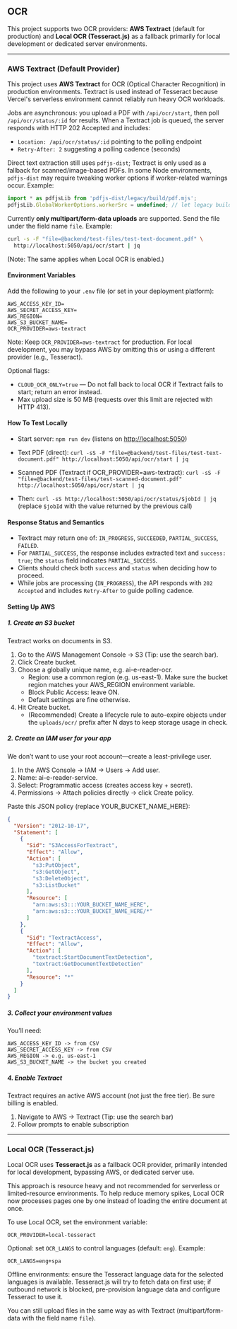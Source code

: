 ## OCR

This project supports two OCR providers: **AWS Textract** (default for production) and **Local OCR (Tesseract.js)** as a fallback primarily for local development or dedicated server environments.

---

### AWS Textract (Default Provider)

This project uses **AWS Textract** for OCR (Optical Character Recognition) in production environments.
Textract is used instead of Tesseract because Vercel's serverless environment cannot reliably run heavy OCR workloads. 

Jobs are asynchronous: you upload a PDF with `/api/ocr/start`, then poll `/api/ocr/status/:id` for results.
When a Textract job is queued, the server responds with HTTP 202 Accepted and includes:
  - `Location: /api/ocr/status/:id` pointing to the polling endpoint
  - `Retry-After: 2` suggesting a polling cadence (seconds)

Direct text extraction still uses `pdfjs-dist`; Textract is only used as a fallback for scanned/image-based PDFs. 
In some Node environments, `pdfjs-dist` may require tweaking worker options if worker-related warnings occur. Example:

```js
import * as pdfjsLib from 'pdfjs-dist/legacy/build/pdf.mjs';
pdfjsLib.GlobalWorkerOptions.workerSrc = undefined; // let legacy build manage the worker in Node
```

Currently **only multipart/form-data uploads** are supported. Send the file under the field name `file`. Example:

```bash
curl -s -F "file=@backend/test-files/test-text-document.pdf" \
  http://localhost:5050/api/ocr/start | jq
```

(Note: The same applies when Local OCR is enabled.)

#### Environment Variables

Add the following to your `.env` file (or set in your deployment platform):

```env
AWS_ACCESS_KEY_ID=
AWS_SECRET_ACCESS_KEY=
AWS_REGION=
AWS_S3_BUCKET_NAME=
OCR_PROVIDER=aws-textract
```

Note: Keep `OCR_PROVIDER=aws-textract` for production. For local development, you may bypass AWS by omitting this or using a different provider (e.g., Tesseract).

Optional flags:
- `CLOUD_OCR_ONLY=true` — Do not fall back to local OCR if Textract fails to start; return an error instead.
- Max upload size is 50 MB (requests over this limit are rejected with HTTP 413).

#### How To Test Locally

- Start server: `npm run dev` (listens on <http://localhost:5050>)

- Text PDF (direct): `curl -sS -F "file=@backend/test-files/test-text-document.pdf" http://localhost:5050/api/ocr/start | jq`

- Scanned PDF (Textract if OCR_PROVIDER=aws-textract): `curl -sS -F "file=@backend/test-files/test-scanned-document.pdf" http://localhost:5050/api/ocr/start | jq`
- Then: `curl -sS http://localhost:5050/api/ocr/status/$jobId | jq` (replace `$jobId` with the value returned by the previous call)

#### Response Status and Semantics

- Textract may return one of: `IN_PROGRESS`, `SUCCEEDED`, `PARTIAL_SUCCESS`, `FAILED`.
- For `PARTIAL_SUCCESS`, the response includes extracted text and `success: true`; the `status` field indicates `PARTIAL_SUCCESS`.
- Clients should check both `success` and `status` when deciding how to proceed.
- While jobs are processing (`IN_PROGRESS`), the API responds with `202 Accepted` and includes `Retry-After` to guide polling cadence.

#### Setting Up AWS

##### 1. Create an S3 bucket

Textract works on documents in S3.

1.  Go to the AWS Management Console -> S3 (Tip: use the search bar).
2.  Click Create bucket.
3.  Choose a globally unique name, e.g. ai-e-reader-ocr.
    - Region: use a common region (e.g. us-east-1). Make sure the bucket region matches your AWS_REGION environment variable.
    - Block Public Access: leave ON.
    - Default settings are fine otherwise.
4.  Hit Create bucket.
    - (Recommended) Create a lifecycle rule to auto-expire objects under the `uploads/ocr/` prefix after N days to keep storage usage in check.


##### 2. Create an IAM user for your app

We don’t want to use your root account—create a least-privilege user.

1.  In the AWS Console -> IAM -> Users -> Add user.
2.  Name: ai-e-reader-service.
3.  Select: Programmatic access (creates access key + secret).
4.  Permissions -> Attach policies directly -> click Create policy.

Paste this JSON policy (replace YOUR_BUCKET_NAME_HERE):

```json
{
  "Version": "2012-10-17",
  "Statement": [
    {
      "Sid": "S3AccessForTextract",
      "Effect": "Allow",
      "Action": [
        "s3:PutObject",
        "s3:GetObject",
        "s3:DeleteObject",
        "s3:ListBucket"
      ],
      "Resource": [
        "arn:aws:s3:::YOUR_BUCKET_NAME_HERE",
        "arn:aws:s3:::YOUR_BUCKET_NAME_HERE/*"
      ]
    },
    {
      "Sid": "TextractAccess",
      "Effect": "Allow",
      "Action": [
        "textract:StartDocumentTextDetection",
        "textract:GetDocumentTextDetection"
      ],
      "Resource": "*"
    }
  ]
}
```

##### 3. Collect your environment values

You’ll need:

```env
AWS_ACCESS_KEY_ID -> from CSV
AWS_SECRET_ACCESS_KEY -> from CSV
AWS_REGION -> e.g. us-east-1
AWS_S3_BUCKET_NAME -> the bucket you created
```

##### 4. Enable Textract

Textract requires an active AWS account (not just the free tier). Be sure billing is enabled.

1.  Navigate to AWS -> Textract (Tip: use the search bar)
2.  Follow prompts to enable subscription

---

### Local OCR (Tesseract.js)

Local OCR uses **Tesseract.js** as a fallback OCR provider, primarily intended for local development, bypassing AWS, or dedicated server use.

This approach is resource heavy and not recommended for serverless or limited-resource environments. To help reduce memory spikes, Local OCR now processes pages one by one instead of loading the entire document at once.

To use Local OCR, set the environment variable:

```env
OCR_PROVIDER=local-tesseract
```

Optional: set `OCR_LANGS` to control languages (default: `eng`). Example:

```env
OCR_LANGS=eng+spa
```

Offline environments: ensure the Tesseract language data for the selected languages is available. Tesseract.js will try to fetch data on first use; if outbound network is blocked, pre-provision language data and configure Tesseract to use it.

You can still upload files in the same way as with Textract (multipart/form-data with the field name `file`).